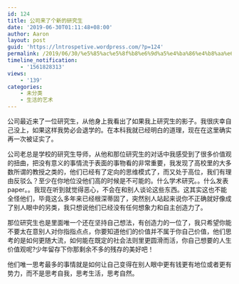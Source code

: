 ```yaml
---
id: 124
title: 公司来了个新的研究生
date: '2019-06-30T01:11:48+08:00'
author: Aaron
layout: post
guid: 'https://lntrospetive.wordpress.com/?p=124'
permalink: /2019/06/30/%e5%85%ac%e5%8f%b8%e6%9d%a5%e4%ba%86%e4%b8%aa%e6%96%b0%e7%9a%84%e7%a0%94%e7%a9%b6%e7%94%9f/
timeline_notification:
    - '1561828313'
views:
    - '139'
categories:
    - 未分类
    - 生活的艺术
---
```


公司最近来了一位研究生，从他身上我看出了如果我上研究生的影子。我很庆幸自己没上，如果这样我势必会退学的。在本科我就已经明白的道理，现在在这里确实再一次被证实了。

公司老总是学校的研究生导师，从他和那位研究生的对话中我感受到了很多价值观的扭曲，把没有意义的事情流于表面的事物看的非常重要，我发现了高校里的大多数所谓的教授之类的，他们已经有了定向的思维模式了，而又处于高位，我们有理由反驳么？至少在你地位没他们高的时候是不可能的。什么学术研究。。什么发表paper。。我现在听到就觉得恶心，不会在和别人谈论这些东西。这其实这也不能全怪他们，毕竟这么多年来已经根深蒂固了，突然别人站起来说你不正确就好像成了别人眼中的另类，我只想说他们已经没有任何想象力和自主创造力了。

那位研究生也是里面唯一个还在坚持自己想法，有创造力的一位了，我只希望你能不要太在意别人对你指指点点，你要知道他们的价值并不属于你自己价值，他们思考的是如何更随大流，如何能在既定的社会法则里更圆滑而活，你自己想要的人生价值观呢?少年留存下你那剩余不多的残存的美好吧！

他们唯一思考最多的事情就是如何让自己变得在别人眼中更有钱更有地位或者更有势力，而不是思考自我，思考生活，思考自然。